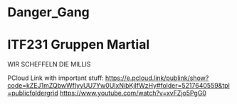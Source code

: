 # Danger_Gang
<h1>ITF231 Gruppen Martial</h1>

WIR SCHEFFELN DIE MILLIS


PCloud Link with important stuff: https://e.pcloud.link/publink/show?code=kZEJ1mZQbwWfIyyUU7Yw0UIxNibKjIfWzHy#folder=5217640559&tpl=publicfoldergrid
https://www.youtube.com/watch?v=xvFZjo5PgG0




